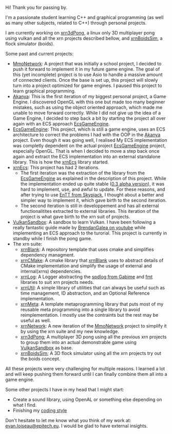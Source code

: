 Hi! Thank you for passing by.

I'm a passionate student learning C++ and graphical programming (as well as many other subjects, related to C++) through personal projects.

I am currently working on [xrn3dPong](https://github.com/DiantArts/xrn3dPong), a linux only 3D multiplayer pong using vulkan and all the xrn projects described bellow, and [xrnBoidsSim](https://github.com/DiantArts/xrnBoidsSim), a flock simulator (boids).

Some past and current projects:
- [MmoNetwork](https://github.com/DiantArts/mmoNetwork): A project that was initially a school project, I decided to push it forward to implement it in my future game engine. The goal of this (yet incomplete) project is to use Asio to handle a massive amount of connected clients. Once the base is set up, this project will slowly turn into a project optimized for game engines. I paused this project to learn graphical programming.
- [Akanya](https://github.com/DiantArts/Akanya): This is the first iteration of my biggest personal project, a Game Engine. I discovered OpenGL with this one but made too many beginner mistakes, such as using the object oriented approach, which made me unable to move forward correctly. While I did not give up the idea of a Game Engine, I decided to step back a bit by starting the project all over again with an ECS approach [EcsGameEngine](https://github.com/DiantArts/EcsGameEngine).
- [EcsGameEngine](https://github.com/DiantArts/EcsGameEngine): This project, which is still a game engine, uses an ECS architecture to correct the problems I had with the OOP in the [Akanya](https://github.com/DiantArts/Akanya) project. Even though it was going well, I realised My ECS implementation was completly dependent on the actual project [EcsGameEngine](https://github.com/DiantArts/EcsGameEngine) project, especially OpenGL. That is when I decided to move a step back once again and extract the ECS implementation into an external standalone library. This is how the [xrnEcs](https://github.com/DiantArts/xrnEcs) library started.
- [xrnEcs](https://github.com/DiantArts/xrnEcs): This project has had 2 iterations.
  - The first iteration was the extraction of the library from the [EcsGameEngine](https://github.com/DiantArts/EcsGameEngine) as explained in the description of this project. While the implementation ended up quite stable ([0.3 alpha version](https://github.com/DiantArts/xrnEcs/releases/tag/0.3-alpha)), it was hard to implement, use, and awful to update. For these reasons, and after trying to use [EnTT from Skypjack](https://github.com/skypjack/entt), I thought about a better and simpler way to implement it, which gave birth to the second iteration.
  - The second iteration is still in developpement and has all external functionalitites extracted to external libraries. This iteration of the project is what gave birth to the xrn suit of projects.
- [VulkanSandbox](https://github.com/DiantArts/VulkanSandbox): A sandbox to learn Vulkan. I have been following a really fantastic guide made by [BrendanGalea on youtube](https://www.youtube.com/c/BrendanGalea) while implementing an ECS approach to the turorial. This project is currently in standby while I finish the pong game.
- The xrn suite:
  - [xrnBlank](https://github.com/DiantArts/xrnBlank): A repository template that uses cmake and simplifies dependency managment.
  - [xrnCMake](https://github.com/DiantArts/xrnCMake): A cmake library that [xrnBlank](https://github.com/DiantArts/xrnBlank) uses to abstract details of CMake implementation and simplify the usage of external and internal(xrns) dependencies.
  - [xrnLog](https://github.com/DiantArts/xrnLog): A Logger abstracting the [spdlog from Gabime](https://github.com/gabime/spdlog) and [fmt](https://github.com/fmtlib/fmt) libraries to suit xrn projects needs.
  - [xrnUtil](https://github.com/DiantArts/xrnUtil): A simple library of utilities that can always be useful such as time management, ID abstraction, and an Optional Reference implementation.
  - [xrnMeta](https://github.com/DiantArts/xrnMeta): A template metaprogramming library that puts most of my reusable meta programming into a single library to avoid reimplementation. I mostly use the contraints but the rest may be useful as well.
  - [xrnNetwork](https://github.com/DiantArts/xrnNetwork): A new iteration of the [MmoNetwork](https://github.com/DiantArts/mmoNetwork) project to simplify it by using the xrn suite and my new knowledge.
  - [xrn3dPong](https://github.com/DiantArts/xrn3dPong); A multiplayer 3D pong using all the previous xrn projects to group them into an actual demonstrable game using [VulkanSandbox](https://github.com/DiantArts/VulkanSandbox) as base.
  - [xrnBoidsSim](https://github.com/DiantArts/xrnBoidsSim); A 3D flock simulator using all the xrn projects try out the boids concept.

All these projects were very challenging for multiple reasons. I learned a lot and will keep pushing them forward until I can finally combine them all into a game engine.

Some other projects I have in my head that I might start:
- Create a sound library, using OpenAL or something else depending on what I find.
- Finishing my [coding style](https://github.com/DiantArts/CodingStyle)

Don't hesitate to let me know what you think of my work at: evan.loiseau@epitech.eu. I would be glad to have external insights.

<!---
DiantArts/DiantArts is a ✨ special ✨ repository because its `README.md` (this file) appears on your GitHub profile.
You can click the Preview link to take a look at your changes.
--->
